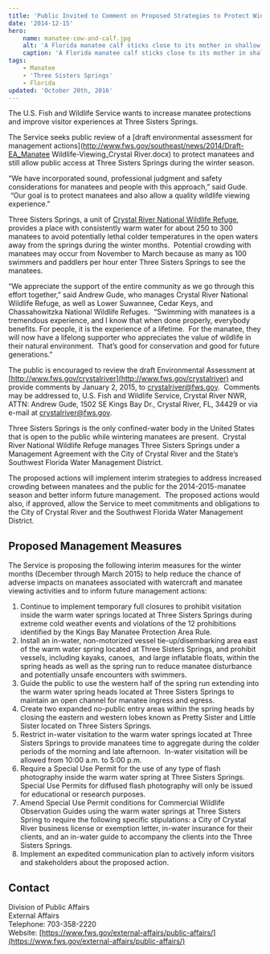 ```yaml
---
title: 'Public Invited to Comment on Proposed Strategies to Protect Wintering Manatees at Three Sisters Springs'
date: '2014-12-15'
hero:
    name: manatee-cow-and-calf.jpg
    alt: 'A Florida manatee calf sticks close to its mother in shallow water'
    caption: 'A Florida manatee calf sticks close to its mother in shallow water. Photo: Keith Ramos, USFWS'
tags:
    - Manatee
    - 'Three Sisters Springs'
    - Florida
updated: 'October 20th, 2016'
---
```


The U.S. Fish and Wildlife Service wants to increase manatee protections and improve visitor experiences at Three Sisters Springs.

The Service seeks public review of a [draft environmental assessment for management actions](http://www.fws.gov/southeast/news/2014/Draft-EA_Manatee Wildlife-Viewing_Crystal River.docx) to protect manatees and still allow public access at Three Sisters Springs during the winter season.

“We have incorporated sound, professional judgment and safety considerations for manatees and people with this approach,” said Gude.  “Our goal is to protect manatees and also allow a quality wildlife viewing experience.”

Three Sisters Springs, a unit of [Crystal River National Wildlife Refuge](http://www.fws.gov/crystalriver), provides a place with consistently warm water for about 250 to 300 manatees to avoid potentially lethal colder temperatures in the open waters away from the springs during the winter months.  Potential crowding with manatees may occur from November to March because as many as 100 swimmers and paddlers per hour enter Three Sisters Springs to see the manatees. 

“We appreciate the support of the entire community as we go through this effort together,” said Andrew Gude, who manages Crystal River National Wildlife Refuge, as well as Lower Suwannee, Cedar Keys, and Chassahowitzka National Wildlife Refuges.  “Swimming with manatees is a tremendous experience, and I know that when done properly, everybody benefits. For people, it is the experience of a lifetime.  For the manatee, they will now have a lifelong supporter who appreciates the value of wildlife in their natural environment.  That’s good for conservation and good for future generations.”

The public is encouraged to review the draft Environmental Assessment at [http://www.fws.gov/crystalriver](http://www.fws.gov/crystalriver) and provide comments by January 2, 2015, to [crystalriver@fws.gov](mailto:crystalriver@fws.gov).  Comments may be addressed to, U.S. Fish and Wildlife Service, Crystal River NWR, ATTN: Andrew Gude, 1502 SE Kings Bay Dr., Crystal River, FL, 34429 or via e-mail at [crystalriver@fws.gov](mailto:crystalriver@fws.gov).

Three Sisters Springs is the only confined-water body in the United States that is open to the public while wintering manatees are present.  Crystal River National Wildlife Refuge manages Three Sisters Springs under a Management Agreement with the City of Crystal River and the State’s Southwest Florida Water Management District. 

The proposed actions will implement interim strategies to address increased crowding between manatees and the public for the 2014-2015-manatee season and better inform future management.  The proposed actions would also, if approved, allow the Service to meet commitments and obligations to the City of Crystal River and the Southwest Florida Water Management District.

## Proposed Management Measures

The Service is proposing the following interim measures for the winter months (December through March 2015) to help reduce the chance of adverse impacts on manatees associated with watercraft and manatee viewing activities and to inform future management actions:

1. Continue to implement temporary full closures to prohibit visitation inside the warm water springs located at Three Sisters Springs during extreme cold weather events and violations of the 12 prohibitions identified by the Kings Bay Manatee Protection Area Rule.
2. Install an in-water, non-motorized vessel tie-up/disembarking area east of the warm water spring located at Three Sisters Springs, and prohibit vessels, including kayaks, canoes,  and large inflatable floats, within the spring heads as well as the spring run to reduce manatee disturbance and potentially unsafe encounters with swimmers.
3. Guide the public to use the western half of the spring run extending into the warm water spring heads located at Three Sisters Springs to maintain an open channel for manatee ingress and egress.
4. Create two expanded no-public entry areas within the spring heads by closing the eastern and western lobes known as Pretty Sister and Little Sister located on Three Sisters Springs.
5. Restrict in-water visitation to the warm water springs located at Three Sisters Springs to provide manatees time to aggregate during the colder periods of the morning and late afternoon.  In-water visitation will be allowed from 10:00 a.m. to 5:00 p.m.
6. Require a Special Use Permit for the use of any type of flash photography inside the warm water spring at Three Sisters Springs.  Special Use Permits for diffused flash photography will only be issued for educational or research purposes.
7. Amend Special Use Permit conditions for Commercial Wildlife Observation Guides using the warm water springs at Three Sisters Spring to require the following specific stipulations: a City of Crystal River business license or exemption letter, in-water insurance for their clients, and an in-water guide to accompany the clients into the Three Sisters Springs.
8. Implement an expedited communication plan to actively inform visitors and stakeholders about the proposed action.

## Contact

Division of Public Affairs  
External Affairs  
Telephone: 703-358-2220  
Website: [https://www.fws.gov/external-affairs/public-affairs/](https://www.fws.gov/external-affairs/public-affairs/)
